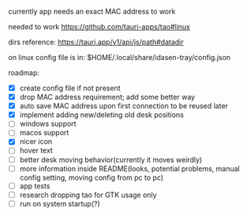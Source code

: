 currently app needs an exact MAC address to work

needed to work
https://github.com/tauri-apps/tao#linux

dirs reference:
https://tauri.app/v1/api/js/path#datadir

on linux config file is in:
$HOME/.local/share/idasen-tray/config.json

roadmap:

- [x] create config file if not present
- [x] drop MAC address requirement; add some better way
- [x] auto save MAC address upon first connection to be reused later
- [x] implement adding new/deleting old desk positions
- [ ] windows support
- [ ] macos support
- [x] nicer icon
- [ ] hover text
- [ ] better desk moving behavior(currently it moves weirdly)
- [ ] more information inside README(looks, potential problems, manual config setting, moving config from pc to pc)
- [ ] app tests
- [ ] research dropping tao for GTK usage only
- [ ] run on system startup(?)